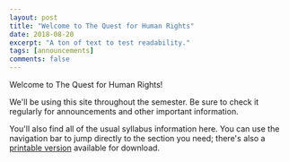 ```yaml
---
layout: post
title: "Welcome to The Quest for Human Rights"
date: 2018-08-20
excerpt: "A ton of text to test readability."
tags: [announcements]
comments: false
---
```


Welcome to The Quest for Human Rights!

We'll be using this site throughout the semester. Be sure to check it regularly for announcements and other important information.

You'll also find all of the usual syllabus information here. You can use the navigation bar to jump directly to the section you need; there's also a [printable version](https://drive.google.com/file/d/1juOhRQ2_T414aGOriV5vn_JV3dllaXy5/view?usp=sharing) available for download.